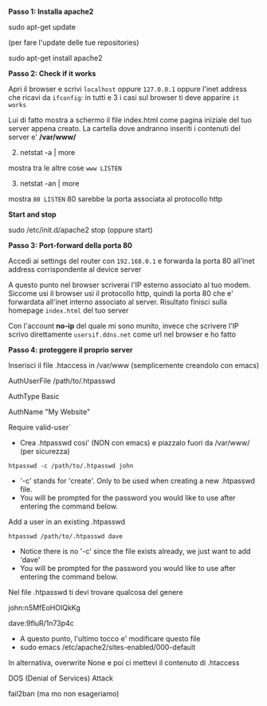 **Passo 1: Installa apache2**

sudo apt-get update

(per fare l'update delle tue repositories)

sudo apt-get install apache2

**Passo 2: Check if it works**

Apri il browser e scrivi `localhost` oppure `127.0.0.1` oppure l'inet address che ricavi da `ifconfig`: in tutti e
3 i casi sul browser ti deve apparire `it works`

Lui di fatto mostra a schermo il file index.html come pagina iniziale del tuo server appena creato. 
La cartella dove andranno inseriti i contenuti del server e' **/var/www/**

2) netstat -a | more

mostra tra le altre cose `www LISTEN`

3) netstat -an | more

mostra `80 LISTEN` 80 sarebbe la porta associata al protocollo http

**Start and stop**

sudo /etc/init.d/apache2 stop (oppure start)

**Passo 3: Port-forward della porta 80**

Accedi ai settings del router con `192.168.0.1` e forwarda la porta 80 all'inet address corrispondente al device server

A questo punto nel browser scriverai l'IP esterno associato al tuo modem. Siccome usi il browser usi il protocollo
http, quindi la porta 80 che e' forwardata all'inet interno associato al server. 
Risultato finisci sulla homepage `index.html` del tuo server

Con l'account **no-ip** del quale mi sono munito, invece che scrivere l'IP scrivo direttamente
`usersif.ddns.net` come url nel browser e ho fatto

**Passo 4: proteggere il proprio server**

Inserisci il file .htaccess in /var/www (semplicemente creandolo con emacs)

AuthUserFile /path/to/.htpasswd

AuthType Basic

AuthName "My Website"

Require valid-user`

* Crea .htpasswd cosi' (NON con emacs) e piazzalo fuori da /var/www/ (per sicurezza)

`htpasswd -c /path/to/.htpasswd john`

* '-c' stands for 'create'.  Only to be used when creating a new .htpasswd file.
* You will be prompted for the password you would like to use after entering the command below.

Add a user in an existing .htpasswd

`htpasswd /path/to/.htpasswd dave`

* Notice there is no '-c' since the file exists already, we just want to add 'dave'
* You will be prompted for the password you would like to use after entering the command below.

Nel file .htpasswd ti devi trovare qualcosa del genere

john:n5MfEoHOIQkKg

dave:9fluR/1n73p4c

* A questo punto, l'ultimo tocco e' modificare questo file
* sudo emacs /etc/apache2/sites-enabled/000-default


In alternativa, overwrite None e poi ci mettevi il contenuto di .htaccess

DOS (Denial of Services) Attack

fail2ban (ma mo non esageriamo)




